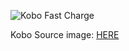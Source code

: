 ![Kobo Fast Charge](https://github.com/user-attachments/assets/ebaa25ca-0274-4190-967e-e7e3c0440815)

Kobo Source image: [HERE](https://i.pximg.net/img-original/img/2025/03/09/21/47/54/128038411_p1.png)
